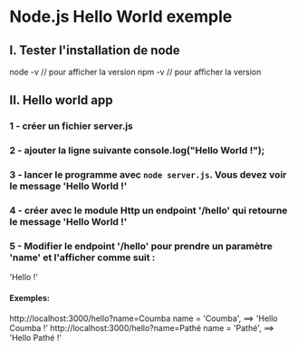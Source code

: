 # Node.js Hello World exemple
## I. Tester l'installation de node
node -v // pour afficher la version 
npm -v // pour afficher la version 

## II. Hello world app
### 1 - créer un fichier server.js
### 2 - ajouter la ligne suivante console.log("Hello World !");
### 3 - lancer le programme avec ``node server.js``. Vous devez voir le message 'Hello World !'
### 4 - créer avec le module Http un endpoint '/hello' qui retourne le message 'Hello World !'
### 5 - Modifier le endpoint '/hello' pour prendre un paramètre 'name' et l'afficher comme suit :
'Hello <name> !'
#### Exemples:
http://localhost:3000/hello?name=Coumba
name = 'Coumba', ==> 'Hello Coumba !'
http://localhost:3000/hello?name=Pathé
name = 'Pathé', ==> 'Hello Pathé !'